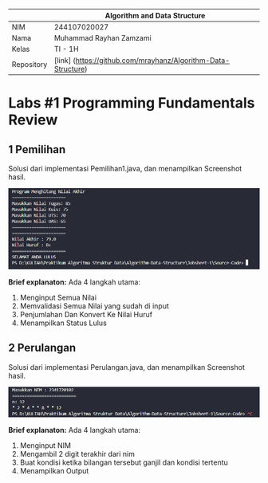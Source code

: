 |  | Algorithm and Data Structure |
|--|--|
| NIM |  244107020027 |
| Nama |  Muhammad Rayhan Zamzami |
| Kelas | TI - 1H |
| Repository | [link] (https://github.com/mrayhanz/Algorithm-Data-Structure) |

# Labs #1 Programming Fundamentals Review

## 1 Pemilihan

Solusi dari implementasi Pemilihan1.java, dan menampilkan Screenshot hasil.

![Screenshot](img/Pemilihan.png)

**Brief explanaton:** Ada 4 langkah utama:
1. Menginput Semua Nilai
2. Memvalidasi Semua Nilai yang sudah di input
3. Penjumlahan Dan Konvert Ke Nilai Huruf
4. Menampilkan Status Lulus

## 2 Perulangan

Solusi dari implementasi Perulangan.java, dan menampilkan Screenshot hasil.

![Screenshot](img/Perulangan.png)

**Brief explanaton:** Ada 4 langkah utama:
1. Menginput NIM
2. Mengambil 2 digit terakhir dari nim 
3. Buat kondisi ketika bilangan tersebut ganjil dan kondisi tertentu
4. Menampilkan Output
